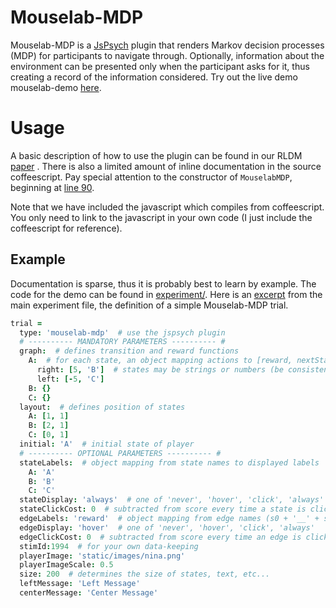 # Mouselab-MDP
Mouselab-MDP is a [JsPsych](https://github.com/jodeleeuw/jsPsych/) plugin that renders Markov decision processes (MDP) for participants to navigate through. Optionally, information about the environment can be presented only when the participant asks for it, thus creating a record of the information considered. Try out the live demo mouselab-demo [here](http://cocosci.dreamhosters.com/webexpt/mouselab-demo/).

# Usage
A basic description of how to use the plugin can be found in our RLDM [paper](https://www.researchgate.net/publication/314258117_Mouselab-MDP_A_new_paradigm_for_tracing_how_people_plan) . There is also a limited amount of inline documentation in the source coffeescript. Pay special attention to the constructor of `MouselabMDP`, beginning at [line 90](https://github.com/fredcallaway/Mouselab-MDP/blob/master/jspsych-mouselab-mdp.coffee#L90).

Note that we have included the javascript which compiles from coffeescript. You only need to link to the javascript in your own code (I just include the coffeescript for reference).

## Example
Documentation is sparse, thus it is probably best to learn by example. The code for the demo can be found in [experiment/](/experiment/). Here is an [excerpt](https://github.com/fredcallaway/Mouselab-MDP/blob/master/experiment/src/experiment.coffee#L57) from the main experiment file, the definition of a simple Mouselab-MDP trial.

```coffee
trial =
  type: 'mouselab-mdp'  # use the jspsych plugin
  # ---------- MANDATORY PARAMETERS ---------- #
  graph:  # defines transition and reward functions
    A:  # for each state, an object mapping actions to [reward, nextState]
      right: [5, 'B']  # states may be strings or numbers (be consistent!)
      left: [-5, 'C']
    B: {}
    C: {}
  layout:  # defines position of states
    A: [1, 1]
    B: [2, 1]
    C: [0, 1]
  initial: 'A'  # initial state of player
  # ---------- OPTIONAL PARAMETERS ---------- #
  stateLabels:  # object mapping from state names to displayed labels
    A: 'A'
    B: 'B'
    C: 'C'
  stateDisplay: 'always'  # one of 'never', 'hover', 'click', 'always'
  stateClickCost: 0  # subtracted from score every time a state is clicked
  edgeLabels: 'reward'  # object mapping from edge names (s0 + '__' + s1) to labels
  edgeDisplay: 'hover'  # one of 'never', 'hover', 'click', 'always'
  edgeClickCost: 0  # subtracted from score every time an edge is clicked
  stimId:1994  # for your own data-keeping
  playerImage: 'static/images/nina.png'
  playerImageScale: 0.5
  size: 200  # determines the size of states, text, etc...
  leftMessage: 'Left Message'
  centerMessage: 'Center Message'
```

